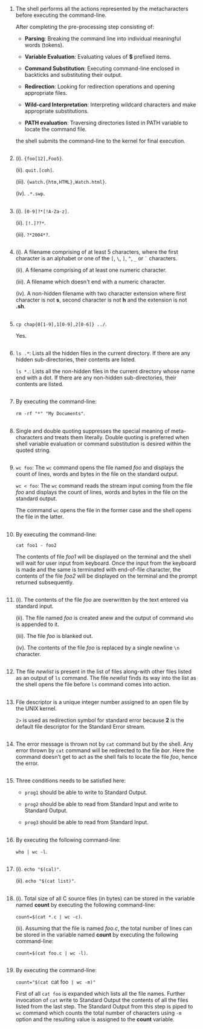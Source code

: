 01. The shell performs all the actions represented by the metacharacters before executing the command-line.

    After completing the pre-processing step consisting of:

    - **Parsing**: Breaking the command line into individual meaningful words (tokens).

    - **Variable Evaluation**: Evaluating values of **$** prefixed items.

    - **Command Substitution**: Executing command-line enclosed in backticks and substituting their output.

    - **Redirection**: Looking for redirection operations and opening appropriate files.

    - **Wild-card Interpretation**: Interpreting wildcard characters and make appropriate substitutions.

    - **PATH evaluation**: Traversing directories listed in PATH variable to locate the command file.

     the shell submits the command-line to the kernel for final execution.

##

02. (i). `{foo[12],Foo5}`.

    (ii). `quit.[coh]`.

    (iii). `{watch.{htm,HTML},Watch.html}`.

    (iv). `.*.swp`.

##

03. (i). `[0-9]?*[!A-Za-z]`.

    (ii). `[!.]??*`.

    (iii). `?*2004*?`.

##

04. (i). A filename comprising of at least 5 characters, where the first character is an alphabet or one of the `[`, `\`, `]`, `^`, `_` or `` ` `` characters.

    (ii). A filename comprising of at least one numeric character.

    (iii). A filename which doesn't end with a numeric character.

    (iv). A non-hidden filename with two character extension where first character is not **s**, second character is not **h** and the extension is not **.sh**.

##

05. `cp chap{0[1-9],1[0-9],2[0-6]} ../`.

    Yes.

##

06. `ls .*`: Lists all the hidden files in the current directory. If there are any hidden sub-directories, their contents are listed.

    `ls *.`: Lists all the non-hidden files in the current directory whose name end with a dot. If there are any non-hidden sub-directories, their contents are listed.

##

07. By executing the command-line:

    `rm -rf "*" "My Documents"`.

##

08. Single and double quoting suppresses the special meaning of meta-characters and treats them literally. Double quoting is preferred when shell variable evaluation or command substitution is desired within the quoted string.

##

09. `wc foo`: The `wc` command opens the file named _foo_ and displays the count of lines, words and bytes in the file on the standard output.

    `wc < foo`: The `wc` command reads the stream input coming from the file _foo_ and displays the count of lines, words and bytes in the file on the standard output.

    The command `wc` opens the file in the former case and the shell opens the file in the latter.

##

10. By executing the command-line:

    `cat foo1 - foo2`

    The contents of file _foo1_ will be displayed on the terminal and the shell will wait for user input from keyboard. Once the input from the keyboard is made and the same is terminated with end-of-file character, the contents of the file _foo2_ will be displayed on the terminal and the prompt returned subsequently.

##

11. (i). The contents of the file _foo_ are overwritten by the text entered via standard input.

    (ii). The file named _foo_ is created anew and the output of command `who` is appended to it.

    (iii). The file _foo_ is blanked out.

    (iv). The contents of the file _foo_ is replaced by a single newline `\n` character.

##

12. The file _newlist_ is present in the list of files along-with other files listed as an output of `ls` command. The file _newlist_ finds its way into the list as the shell opens the file before `ls` command comes into action.

##

13. File descriptor is a unique integer number assigned to an open file by the UNIX kernel.

    `2>` is used as redirection symbol for standard error because **2** is the default file descriptor for the Standard Error stream.

##

14. The error message is thrown not by `cat` command but by the shell. Any error thrown by `cat` command will be redirected to the file _bar_. Here the command doesn't get to act as the shell fails to locate the file _foo_, hence the error.

##

15. Three conditions needs to be satisfied here:

    -   `prog1` should be able to write to Standard Output.

    -   `prog2` should be able to read from Standard Input and write to Standard Output.

    -   `prog3` should be able to read from Standard Input.

##

16. By executing the following command-line:

    `who | wc -l`.

##

17. (i). `echo "$(cal)"`.

    (ii). `echo "$(cat list)"`.

##

18. (i). Total size of all C source files (in bytes) can be stored in the variable named **count** by executing the following command-line:

    `count=$(cat *.c | wc -c)`.

    (ii). Assuming that the file is named _foo.c_, the total number of lines can be stored in the variable named **count** by executing the following command-line:

    `count=$(cat foo.c | wc -l)`.

##

19. By executing the command-line:

    `count="$(cat `cat foo` | wc -m)"`

    First of all `cat foo` is expanded which lists all the file names. Further invocation of `cat` write to Standard Output the contents of all the files listed from the last step. The Standard Output from this step is piped to `wc` command which counts the total number of characters using `-m` option and the resulting value is assigned to the **count** variable.

##
